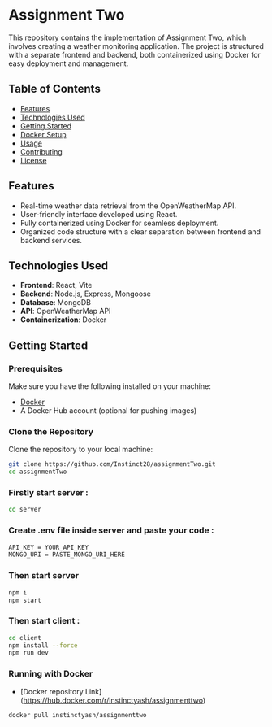 # Assignment Two

This repository contains the implementation of Assignment Two, which involves creating a weather monitoring application. The project is structured with a separate frontend and backend, both containerized using Docker for easy deployment and management.

## Table of Contents

- [Features](#features)
- [Technologies Used](#technologies-used)
- [Getting Started](#getting-started)
- [Docker Setup](#docker-setup)
- [Usage](#usage)
- [Contributing](#contributing)
- [License](#license)

## Features

- Real-time weather data retrieval from the OpenWeatherMap API.
- User-friendly interface developed using React.
- Fully containerized using Docker for seamless deployment.
- Organized code structure with a clear separation between frontend and backend services.

## Technologies Used

- **Frontend**: React, Vite
- **Backend**: Node.js, Express, Mongoose
- **Database**: MongoDB
- **API**: OpenWeatherMap API
- **Containerization**: Docker

## Getting Started

### Prerequisites

Make sure you have the following installed on your machine:

- [Docker](https://www.docker.com/get-started) 
- A Docker Hub account (optional for pushing images)

### Clone the Repository

Clone the repository to your local machine:

```bash
git clone https://github.com/Instinct28/assignmentTwo.git
cd assignmentTwo
```
### Firstly start server : 
```bash
cd server
```
### Create .env file inside server and paste your code : 
```bash
API_KEY = YOUR_API_KEY
MONGO_URI = PASTE_MONGO_URI_HERE
```

### Then start server
```bash
npm i
npm start
```

### Then start client : 
```bash
cd client
npm install --force
npm run dev
```

### Running with Docker
 - [Docker repository Link] (https://hub.docker.com/r/instinctyash/assignmenttwo)
```bash
docker pull instinctyash/assignmenttwo
```